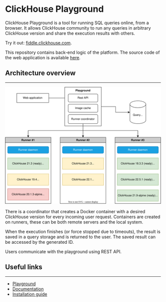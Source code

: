 # ClickHouse Playground

ClickHouse Playground is a tool for running SQL queries online, from a browser.
It allows ClickHouse community to run any queries in arbitrary ClickHouse version
and share the execution results with others.

Try it out: [fiddle.clickhouse.com](https://fiddle.clickhouse.com).

This repository contains back-end logic of the platform. 
The source code of the web application is available [here](https://github.com/lodthe/clickhouse-playground-ui).

## Architecture overview

---

![architecture overview](./docs/content/arch-overview.svg)

There is a coordinator that creates a Docker container with a desired ClickHouse
version for every incoming user request. Containers are created on runners,
these can be both remote servers and the local system.

When the execution finishes (or force stopped due to timeouts),
the result is saved in a query storage and is returned to the user.
The saved result can be accessed by the generated ID.

Users communicate with the playground using REST API.

## Useful links

---

- [Playground](https://fiddle.clickhouse.com/)
- [Documentation](./docs/readme.md)
- [Installation guide](./docs/install.md)

